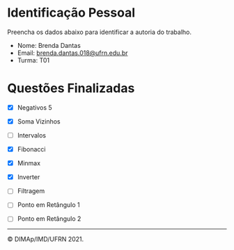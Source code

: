 ﻿# Identificação Pessoal

Preencha os dados abaixo para identificar a autoria do trabalho.

- Nome: Brenda Dantas
- Email: brenda.dantas.018@ufrn.edu.br
- Turma: T01

# Questões Finalizadas

- [X] Negativos 5
- [X] Soma Vizinhos
- [ ] Intervalos
- [X] Fibonacci
- [X] Minmax
- [X] Inverter
- [ ] Filtragem
- [ ] Ponto em Retângulo 1
- [ ] Ponto em Retângulo 2


--------
&copy; DIMAp/IMD/UFRN 2021.
